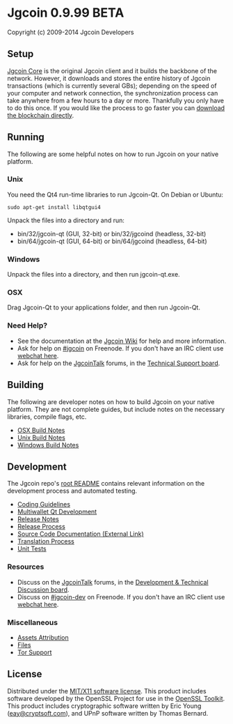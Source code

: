 Jgcoin 0.9.99 BETA
=====================

Copyright (c) 2009-2014 Jgcoin Developers


Setup
---------------------
[Jgcoin Core](http://jgcoin.org/en/download) is the original Jgcoin client and it builds the backbone of the network. However, it downloads and stores the entire history of Jgcoin transactions (which is currently several GBs); depending on the speed of your computer and network connection, the synchronization process can take anywhere from a few hours to a day or more. Thankfully you only have to do this once. If you would like the process to go faster you can [download the blockchain directly](bootstrap.md).

Running
---------------------
The following are some helpful notes on how to run Jgcoin on your native platform. 

### Unix

You need the Qt4 run-time libraries to run Jgcoin-Qt. On Debian or Ubuntu:

	sudo apt-get install libqtgui4

Unpack the files into a directory and run:

- bin/32/jgcoin-qt (GUI, 32-bit) or bin/32/jgcoind (headless, 32-bit)
- bin/64/jgcoin-qt (GUI, 64-bit) or bin/64/jgcoind (headless, 64-bit)



### Windows

Unpack the files into a directory, and then run jgcoin-qt.exe.

### OSX

Drag Jgcoin-Qt to your applications folder, and then run Jgcoin-Qt.

### Need Help?

* See the documentation at the [Jgcoin Wiki](https://en.jgcoin.it/wiki/Main_Page)
for help and more information.
* Ask for help on [#jgcoin](http://webchat.freenode.net?channels=jgcoin) on Freenode. If you don't have an IRC client use [webchat here](http://webchat.freenode.net?channels=jgcoin).
* Ask for help on the [JgcoinTalk](https://jgcointalk.org/) forums, in the [Technical Support board](https://jgcointalk.org/index.php?board=4.0).

Building
---------------------
The following are developer notes on how to build Jgcoin on your native platform. They are not complete guides, but include notes on the necessary libraries, compile flags, etc.

- [OSX Build Notes](build-osx.md)
- [Unix Build Notes](build-unix.md)
- [Windows Build Notes](build-msw.md)

Development
---------------------
The Jgcoin repo's [root README](https://github.com/jgcoin/jgcoin/blob/master/README.md) contains relevant information on the development process and automated testing.

- [Coding Guidelines](coding.md)
- [Multiwallet Qt Development](multiwallet-qt.md)
- [Release Notes](release-notes.md)
- [Release Process](release-process.md)
- [Source Code Documentation (External Link)](https://dev.visucore.com/jgcoin/doxygen/)
- [Translation Process](translation_process.md)
- [Unit Tests](unit-tests.md)

### Resources
* Discuss on the [JgcoinTalk](https://jgcointalk.org/) forums, in the [Development & Technical Discussion board](https://jgcointalk.org/index.php?board=6.0).
* Discuss on [#jgcoin-dev](http://webchat.freenode.net/?channels=jgcoin) on Freenode. If you don't have an IRC client use [webchat here](http://webchat.freenode.net/?channels=jgcoin-dev).

### Miscellaneous
- [Assets Attribution](assets-attribution.md)
- [Files](files.md)
- [Tor Support](tor.md)

License
---------------------
Distributed under the [MIT/X11 software license](http://www.opensource.org/licenses/mit-license.php).
This product includes software developed by the OpenSSL Project for use in the [OpenSSL Toolkit](http://www.openssl.org/). This product includes
cryptographic software written by Eric Young ([eay@cryptsoft.com](mailto:eay@cryptsoft.com)), and UPnP software written by Thomas Bernard.

